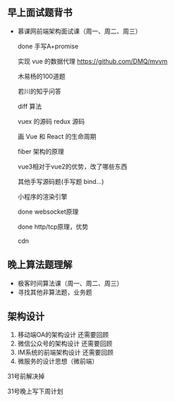 ## 早上面试题背书

* 慕课网前端架构面试课（周一、周二、周三）

    done 手写A+promise  

    实现 vue 的数据代理 https://github.com/DMQ/mvvm

    木易杨的100道题

    若川的知乎问答

    diff 算法
  
    vuex 的源码 redux 源码  

    画 Vue 和 React 的生命周期

    fiber 架构的原理

    vue3相对于vue2的优势，改了哪些东西

    其他手写源码题(手写题 bind...)

    小程序的渲染引擎

    done websocket原理

    done http/tcp原理，优势

    cdn

## 晚上算法题理解

* 极客时间算法课（周一、周二、周三）
* 寻找其他非算法题，业务题

## 架构设计

1. 移动端OA的架构设计 还需要回顾
2. 微信公众号的架构设计 还需要回顾
3. IM系统的前端架构设计 还需要回顾
4. 微服务的设计思想（微前端）

31号前解决掉

31号晚上写下周计划
